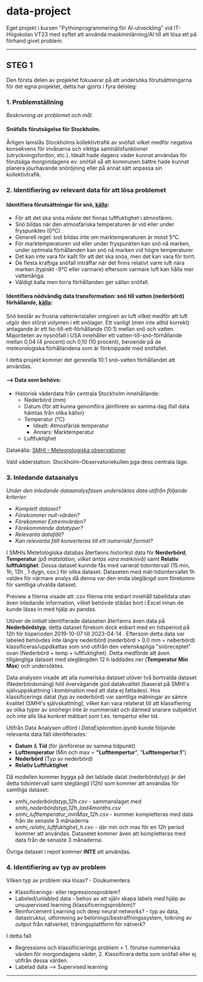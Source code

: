 # data-project

Eget projekt i kursen "Pythonprogrammering för AI-utveckling" vid IT-Högskolan VT23 med syftet att använda maskininlärning/AI till att lösa ett på förhand
givet problem.

---

## STEG 1

Den första delen av projektet fokuserar på att undersöka förutsättningarna för det egna projektet, detta har gjorts i fyra delsteg:

### 1. Problemställning

_Beskrivning av problemet och mål._

#### Snöfalls förutsägelse för Stockholm.

Årligen lamslås Stockholms kollektivtrafik av snöfall vilket medför negativa konsekvens för invånarna och viktiga samhällsfunktioner (utryckningsfordon, etc.). Idealt hade dagens väder kunnat användas för förutsäga morgondagens ev. snöfall så att kommunen bättre hade kunnat planera jourhavande snöröjning eller på annat sätt anpassa sin kollektivtrafik.

### 2. Identifiering av relevant data för att lösa problemet

#### Identifiera förutsättningar för snö, [källa](https://nsidc.org/learn/parts-cryosphere/snow/science-snow):

- För att det ska snöa måste det finnas luftfuktighet i atmosfären.
- Snö bildas när den atmosfäriska temperaturen är vid eller under fryspunkten (0°C) .
- Generell regel: snö bildas inte om marktemperaturen är minst 5°C.
- För marktemperaturen vid eller under fryspunkten kan snö nå marken, under optimala förhållanden kan snö nå marken vid högre temperaturer.
- Det kan inte vara för kallt för att det ska snöa, men det kan vara för torrt.
- De flesta kraftiga snöfall inträffar när det finns relativt varm luft nära marken (typiskt -9°C eller varmare) eftersom varmare luft kan hålla mer vattenånga.
- Väldigt kalla men torra förhållanden ger sällan snöfall.

#### Identifiera nödvändig data transformation: snö till vatten (nederbörd) förhållande, [källa](https://nsidc.org/learn/parts-cryosphere/snow/science-snow):

Snö består av frusna vattenkristaller omgiven av luft vilket medför att luft utgör den störst volymen i ett snölager. Ett vanligt (men inte alltid korrekt) antagande är ett tio-till-ett-förhållande (10:1) mellan snö och vatten. Majoriteten av nysnöfall i USA innehåller ett vatten-till-snö-förhållande mellan 0,04 (4 procent) och 0,10 (10 procent), beroende på de meteorologiska förhållandena som är förknippade med snöfallet.

I detta projekt kommer det generella 10:1 snö-vatten förhållandet att användas.

#### --> Data som behövs:

- Historisk väderdata från centrala Stockholm innehållande:
  - Nederbörd (mm)
  - Datum (för att kunna genomföra jämförele av samma dag ifall data hämtas från olika källor)
  - Temperatur (°C)
    - Idealt: Atmosfärisk temperatur
    - Annars: Marktemperatur
  - Luftfuktighet

Datakälla: [SMHI - Meteorologiska observationer](https://www.smhi.se/data/meteorologi/ladda-ner-meteorologiska-observationer/#param=airtemperatureInstant,stations=core,stationid=98210)

Vald väderstation: Stockholm-Observatoriekullen pga dess centrala läge.

### 3. Inledande dataanalys

_Under den inledande dataanalysfasen undersöktes data utifrån följande kriterier:_

- _Komplett dataset?_
- _Förekommer null-värden?_
- _Förekommer Extremvärden?_
- _Förekommande datatyper?_
- _Relevanta datafält?_
- _Kan relevanta fält konverteras till ett numeriskt format?_

I SMHIs Metetologiska databas återfanns historikst data för __Nerderbörd__, __Temperatur__ _(på mätstation, vilket antas vara marknivå)_ samt __Relativ luftfuktighet__. Dessa dataset kunnde fås med varierat tidsintervall (15 min, 1h, 12h , 1 dygn, osv.) för olika dataset. Dataseten med mät-tidsintervallet 1h valdes för närmare analys då denna var den enda steglängd som förekomm för samtliga utvalda dataset.

Preview a filerna visade att .csv filerna inte enbart innehåll tabelldata utan även inledande information, vilket behövde städas bort i Excel innan de kunde läsas in med hjälp av pandas.

Utöver de initialt identifierade dataseten återfanns även data på __Nederbördstyp__, detta dataset förekom dock enbart med en tidsperiod på 12h för tisperioden 2019-10-07 till 2023-04-14 . Eftersom detta data var labeled behövdes inte längre nederbörd (nederbörd > 0.0 mm = neberbörd) klassificeras/uppdkattas som snö utifrån den vetenskapliga "snöreceptet" ovan (Nederbörd + temp + luftfuktighet). Detta medförde att även tillgängliga dataset med steglängden 12 h laddades ner (__Temperatur Min Max__) och undersöktes.

Data analysen visade att alla numeriska dataset utöver två bortvalda dataset (Nederbördsmäng) höll övervägande god datakvalitet (baserat på SMHI's självuppskattning i kombination med att data ej fattades). Hos klassificerings datat (typ av nederbörd) var samtliga mätningar av sämre kvalitet (SMHI's självskattning), vilket kan vara relaterat till att klassifiering av olika typer av snö/regn inte är nummeriskt och därmed snarare subjektivt och inte alls lika konkret mätbart som t.ex. tempertur eller tid.

Utifrån Data Analysen utförd i _DataExploration.ipynb_ kunde följande relevanta data fält identiferades:

- __Datum__ & __Tid__ (för jämförelse av samma tidpunkt)
- __Lufttemperatur__ (Min och max = __"Lufttempertur__", "__Lufttempertur.1__")
- __Nederbörd__ (Typ av nederbörd)
- __Relativ Luftfuktighet__

Då modellen kommer bygga på det lablade datat (nederbördstyp) är det detta tidsintervall samt steglängd (12h) som kommer att användas för samtliga dataset:

- *smhi_nederbördstyp_12h.csv* - sammanslaget med *smhi_nederbördstyp_12h_last4months.csv*
- *smhi_lufttemperatur_minMax_12h.csv* - kommer kompletteras med data från de senaste 3 månaderna
- *smhi_relativ_luftfuktighet_h.csv* - där min och max för en 12h period kommer att användas. Datasetet kommer även att kompletteras med data från de senaste 3 månaderna.

Övriga dataset i repot kommer __INTE__ att användas. 


### 4. Identifiering av typ av problem

Vilken typ av problem ska lösas? - Doukumentera

- Klassificerings- eller regressionsproblem?
- Labeled/unlabled data - behov av att själv skapa labels med hjälp av unsupervised learning (klassificeringsproblem)?
- Reinforcement Learning och deep neural networks? - typ av data, datastruktur, utformning av belönings/bestraffningssystem, tolkning av output från nätverket, träningsplattform för nätverk?

I detta fall:

- Regressions och klassifiicierings problem = 1. förutse nummeriska värden för morgondagens väder, 2. Klassificera detta som snöfall eller ej utifrån dessa värden.
- Labelad data --> Supervised learning

---
